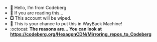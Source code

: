 - 👋 Hello, I’m from Codeberg
- 👀 If you are reading this...
- ❎ This account will be wiped.
- 📖 This is your chance to put this in WayBack Machine!
- :octocat: **The reasons are... You can look at https://codeberg.org/HexagonCDN/Mirroring_repos_to_Codeberg**



